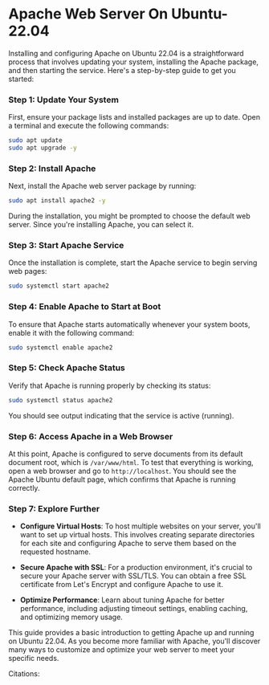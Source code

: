 # Apache Web Server On Ubuntu-22.04

Installing and configuring Apache on Ubuntu 22.04 is a straightforward process that involves updating your system, installing the Apache package, and then starting the service. Here's a step-by-step guide to get you started:

### Step 1: Update Your System

First, ensure your package lists and installed packages are up to date. Open a terminal and execute the following commands:

```bash
sudo apt update
sudo apt upgrade -y
```

### Step 2: Install Apache

Next, install the Apache web server package by running:

```bash
sudo apt install apache2 -y
```

During the installation, you might be prompted to choose the default web server. Since you're installing Apache, you can select it.

### Step 3: Start Apache Service

Once the installation is complete, start the Apache service to begin serving web pages:

```bash
sudo systemctl start apache2
```

### Step 4: Enable Apache to Start at Boot

To ensure that Apache starts automatically whenever your system boots, enable it with the following command:

```bash
sudo systemctl enable apache2
```

### Step 5: Check Apache Status

Verify that Apache is running properly by checking its status:

```bash
sudo systemctl status apache2
```

You should see output indicating that the service is active (running).

### Step 6: Access Apache in a Web Browser

At this point, Apache is configured to serve documents from its default document root, which is `/var/www/html`. To test that everything is working, open a web browser and go to `http://localhost`. You should see the Apache Ubuntu default page, which confirms that Apache is running correctly.

### Step 7: Explore Further

- **Configure Virtual Hosts**: To host multiple websites on your server, you'll want to set up virtual hosts. This involves creating separate directories for each site and configuring Apache to serve them based on the requested hostname.
  
- **Secure Apache with SSL**: For a production environment, it's crucial to secure your Apache server with SSL/TLS. You can obtain a free SSL certificate from Let's Encrypt and configure Apache to use it.

- **Optimize Performance**: Learn about tuning Apache for better performance, including adjusting timeout settings, enabling caching, and optimizing memory usage.

This guide provides a basic introduction to getting Apache up and running on Ubuntu 22.04. As you become more familiar with Apache, you'll discover many ways to customize and optimize your web server to meet your specific needs.

Citations:
